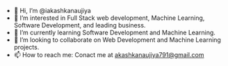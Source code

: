 - 👋 Hi, I’m @iakashkanaujiya
- 👀 I’m interested in Full Stack web development, Machine Learning, Software Development, and leading business.
- 🌱 I’m currently learning Software Development and Machine Learning.
- 💞️ I’m looking to collaborate on Web Development and Machine Learning projects.
- 📫 How to reach me: Conact me at akashkanaujiya791@gmail.com

<!---
iakashkanaujiya/iakashkanaujiya is a ✨ special ✨ repository because its `README.md` (this file) appears on your GitHub profile.
You can click the Preview link to take a look at your changes.
--->
